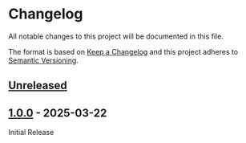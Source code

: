 # Changelog

All notable changes to this project will be documented in this file.

The format is based on [Keep a Changelog](https://keepachangelog.com/)
and this project adheres to [Semantic Versioning](https://semver.org/).

## [Unreleased]

## [1.0.0] - 2025-03-22

Initial Release

[Unreleased]: https://github.com/7H3LaughingMan/KCD2-Pak/compare/v1.0.0...HEAD
[1.0.0]: https://github.com/7H3LaughingMan/KCD2-Pak/releases/tag/v1.0.0
